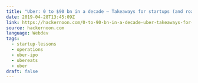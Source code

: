 ```yaml
---
title: "Uber: 0 to $90 bn in a decade — Takeaways for startups (and roadblocks ahead for Uber)"
date: 2019-04-28T13:45:09Z
link: https://hackernoon.com/0-to-90-bn-in-a-decade-uber-takeaways-for-startups-and-roadblocks-ahead-for-uber-b17c3bee2a3f?source=rss----3a8144eabfe3---4
source: hackernoon.com
language: Webdev
tags:
  - startup-lessons
  - operations
  - uber-ipo
  - ubereats
  - uber
draft: false
---
```

